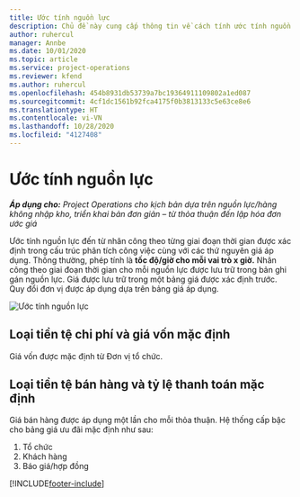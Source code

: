 ```yaml
---
title: Ước tính nguồn lực
description: Chủ đề này cung cấp thông tin về cách tính ước tính nguồn lực trong Project Operations.
author: ruhercul
manager: Annbe
ms.date: 10/01/2020
ms.topic: article
ms.service: project-operations
ms.reviewer: kfend
ms.author: ruhercul
ms.openlocfilehash: 454b8931db53739a7bc19364911109802a1ed087
ms.sourcegitcommit: 4cf1dc1561b92fca4175f0b3813133c5e63ce8e6
ms.translationtype: HT
ms.contentlocale: vi-VN
ms.lasthandoff: 10/28/2020
ms.locfileid: "4127408"
---
```

# <a name="resource-estimates"></a>Ước tính nguồn lực

_**Áp dụng cho:** Project Operations cho kịch bản dựa trên nguồn lực/hàng không nhập kho, triển khai bản đơn giản – từ thỏa thuận đến lập hóa đơn ước giá_

Ước tính nguồn lực đến từ nhân công theo từng giai đoạn thời gian được xác định trong cấu trúc phân tích công việc cùng với các thứ nguyên giá áp dụng. Thông thường, phép tính là **tốc độ/giờ cho mỗi vai trò x giờ.** Nhân công theo giai đoạn thời gian cho mỗi nguồn lực được lưu trữ trong bản ghi gán nguồn lực. Giá được lưu trữ trong một bảng giá được xác định trước. Quy đổi đơn vị được áp dụng dựa trên bảng giá áp dụng.

![Ước tính nguồn lực](./media/navigation12.png)

## <a name="default-cost-price-and-cost-currency"></a>Loại tiền tệ chi phí và giá vốn mặc định

Giá vốn được mặc định từ Đơn vị tổ chức.

## <a name="default-bill-rate-and-sales-currency"></a>Loại tiền tệ bán hàng và tỷ lệ thanh toán mặc định

Giá bán hàng được áp dụng một lần cho mỗi thỏa thuận. Hệ thống cấp bậc cho bảng giá ưu đãi mặc định như sau:

1. Tổ chức
2. Khách hàng
3. Báo giá/hợp đồng


[!INCLUDE[footer-include](../includes/footer-banner.md)]